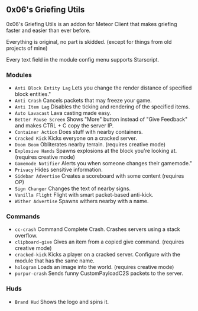 ## 0x06's Griefing Utils
0x06's Griefing Utils is an addon for Meteor Client that makes griefing faster and easier than ever before.

Everything is original, no part is skidded. (except for things from old projects of mine)

Every text field in the module config menu supports Starscript.

### Modules
- `Anti Block Entity Lag` Lets you change the render distance of specified block entities."
- `Anti Crash` Cancels packets that may freeze your game.
- `Anti Item Lag` Disables the ticking and rendering of the specified items.
- `Auto Lavacast` Lava casting made easy.
- `Better Pause Screen` Shows "More" button instead of "Give Feedback" and makes CTRL + C copy the server IP.
- `Container Action` Does stuff with nearby containers.
- `Cracked Kick` Kicks everyone on a cracked server.
- `Doom Boom` Obliterates nearby terrain. (requires creative mode)
- `Explosive Hands` Spawns explosions at the block you're looking at. (requires creative mode)
- `Gamemode Notifier` Alerts you when someone changes their gamemode."
- `Privacy` Hides sensitive information.
- `Sidebar Advertise` Creates a scoreboard with some content (requires OP)
- `Sign Changer` Changes the text of nearby signs.
- `Vanilla Flight` Flight with smart packet-based anti-kick.
- `Wither Advertise` Spawns withers nearby with a name.

### Commands
- `cc-crash` Command Complete Crash. Crashes servers using a stack overflow.
- `clipboard-give` Gives an item from a copied give command. (requires creative mode)
- `cracked-kick` Kicks a player on a cracked server. Configure with the module that has the same name.
- `hologram` Loads an image into the world. (requires creative mode)
- `purpur-crash` Sends funny CustomPayloadC2S packets to the server.

### Huds
- `Brand Hud` Shows the logo and spins it.